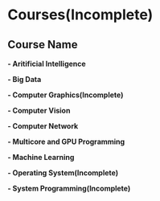 # Courses(Incomplete)

## Course Name
**- Aritificial Intelligence**

**- Big Data**

**- Computer Graphics(Incomplete)**

**- Computer Vision**

**- Computer Network**

**- Multicore and GPU Programming**

**- Machine Learning**

**- Operating System(Incomplete)**

**- System Programming(Incomplete)**

